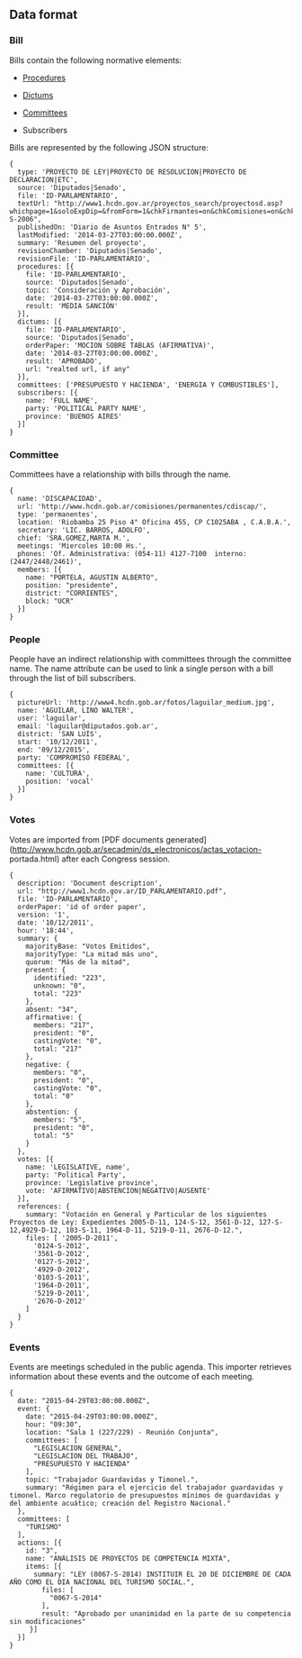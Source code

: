 ## Data format

### Bill

Bills contain the following normative elements:

* [Procedures](https://en.wikipedia.org/wiki/Parliamentary_procedure)

* [Dictums](https://en.wikipedia.org/wiki/Dictum)

* [Committees](https://en.wikipedia.org/wiki/Committee)

* Subscribers

Bills are represented by the following JSON structure:

```
{
  type: 'PROYECTO DE LEY|PROYECTO DE RESOLUCION|PROYECTO DE DECLARACION|ETC',
  source: 'Diputados|Senado',
  file: 'ID-PARLAMENTARIO',
  textUrl: "http://www1.hcdn.gov.ar/proyectos_search/proyectosd.asp?whichpage=1&soloExpDip=&fromForm=1&chkFirmantes=on&chkComisiones=on&chkDictamenes=on&chkTramite=on&proy_expsen=2341-S-2006",
  publishedOn: 'Diario de Asuntos Entrados N° 5',
  lastModified: '2014-03-27T03:00:00.000Z',
  summary: 'Resumen del proyecto',
  revisionChamber: 'Diputados|Senado',
  revisionFile: 'ID-PARLAMENTARIO',
  procedures: [{
    file: 'ID-PARLAMENTARIO',
    source: 'Diputados|Senado',
    topic: 'Consideración y Aprobación',
    date: '2014-03-27T03:00:00.000Z',
    result: 'MEDIA SANCIÓN'
  }],
  dictums: [{
    file: 'ID-PARLAMENTARIO',
    source: 'Diputados|Senado',
    orderPaper: 'MOCION SOBRE TABLAS (AFIRMATIVA)',
    date: '2014-03-27T03:00:00.000Z',
    result: 'APROBADO',
    url: "realted url, if any"
  }],
  committees: ['PRESUPUESTO Y HACIENDA', 'ENERGIA Y COMBUSTIBLES'],
  subscribers: [{
    name: 'FULL NAME',
    party: 'POLITICAL PARTY NAME',
    province: 'BUENOS AIRES'
  }]
}
```

### Committee

Committees have a relationship with bills through the name.

```
{
  name: 'DISCAPACIDAD',
  url: 'http://www.hcdn.gob.ar/comisiones/permanentes/cdiscap/',
  type: 'permanentes',
  location: 'Riobamba 25 Piso 4° Oficina 455, CP C1025ABA , C.A.B.A.',
  secretary: 'LIC. BARROS, ADOLFO',
  chief: 'SRA.GOMEZ,MARTA M.',
  meetings: 'Miercoles 10:00 Hs.',
  phones: 'Of. Administrativa: (054-11) 4127-7100  interno:(2447/2448/2461)',
  members: [{
    name: "PORTELA, AGUSTIN ALBERTO",
    position: "presidente",
    district: "CORRIENTES",
    block: "UCR"
  }]
}
```

### People

People have an indirect relationship with committees through the committee name.
The name attribute can be used to link a single person with a bill through the
list of bill subscribers.

```
{
  pictureUrl: 'http://www4.hcdn.gob.ar/fotos/laguilar_medium.jpg',
  name: 'AGUILAR, LINO WALTER',
  user: 'laguilar',
  email: 'laguilar@diputados.gob.ar',
  district: 'SAN LUIS',
  start: '10/12/2011',
  end: '09/12/2015',
  party: 'COMPROMISO FEDERAL',
  committees: [{
    name: 'CULTURA',
    position: 'vocal'
  }]
}
```

### Votes

Votes are imported from [PDF documents
generated](http://www.hcdn.gob.ar/secadmin/ds_electronicos/actas_votacion-
portada.html) after each Congress session.

```
{
  description: 'Document description',
  url: "http://www1.hcdn.gov.ar/ID_PARLAMENTARIO.pdf",
  file: 'ID-PARLAMENTARIO',
  orderPaper: 'id of order paper',
  version: '1',
  date: '10/12/2011',
  hour: '18:44',
  summary: {
    majorityBase: "Votos Emitidos",
    majorityType: "La mitad más uno",
    quorum: "Más de la mitad",
    present: {
      identified: "223",
      unknown: "0",
      total: "223"
    },
    absent: "34",
    affirmative: {
      members: "217",
      president: "0",
      castingVote: "0",
      total: "217"
    },
    negative: {
      members: "0",
      president: "0",
      castingVote: "0",
      total: "0"
    },
    abstention: {
      members: "5",
      president: "0",
      total: "5"
    }
  },
  votes: [{
    name: 'LEGISLATIVE, name',
    party: 'Political Party',
    province: 'Legislative province',
    vote: 'AFIRMATIVO|ABSTENCION|NEGATIVO|AUSENTE'
  }],
  references: {
    summary: "Votación en General y Particular de los siguientes Proyectos de Ley: Expedientes 2005-D-11, 124-S-12, 3561-D-12, 127-S-12,4929-D-12, 103-S-11, 1964-D-11, 5219-D-11, 2676-D-12.",
    files: [ '2005-D-2011',
      '0124-S-2012',
      '3561-D-2012',
      '0127-S-2012',
      '4929-D-2012',
      '0103-S-2011',
      '1964-D-2011',
      '5219-D-2011',
      '2676-D-2012'
    ]
  }
}
```

### Events

Events are meetings scheduled in the public agenda. This importer retrieves
information about these events and the outcome of each meeting.

```
{
  date: "2015-04-29T03:00:00.000Z",
  event: {
    date: "2015-04-29T03:00:00.000Z",
    hour: "09:30",
    location: "Sala 1 (227/229) - Reunión Conjunta",
    committees: [
      "LEGISLACION GENERAL",
      "LEGISLACION DEL TRABAJO",
      "PRESUPUESTO Y HACIENDA"
    ],
    topic: "Trabajador Guardavidas y Timonel.",
    summary: "Régimen para el ejercicio del trabajador guardavidas y timonel. Marco regulatorio de presupuestos mínimos de guardavidas y del ambiente acuático; creación del Registro Nacional."
  },
  committees: [
    "TURISMO"
  ],
  actions: [{
    id: "3",
    name: "ANÁLISIS DE PROYECTOS DE COMPETENCIA MIXTA",
    items: [{
      summary: "LEY (0067-S-2014) INSTITUIR EL 20 DE DICIEMBRE DE CADA AÑO COMO EL DIA NACIONAL DEL TURISMO SOCIAL.",
        files: [
          "0067-S-2014"
        ],
        result: "Aprobado por unanimidad en la parte de su competencia sin modificaciones"
     }]
  }]
}
```
